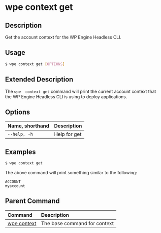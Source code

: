 # wpe context get

## Description
Get the account context for the WP Engine Headless CLI.

## Usage

```bash
$ wpe context get [OPTIONS]
```

## Extended Description

The `wpe  context get` command will print the current account context that the WP Engine Headless CLI is using to deploy applications.

## Options

| Name, shorthand     | Description  |
|:--------------------|:-------------|
| `--help, -h`        | Help for get |

## Examples

```bash
$ wpe context get
```

The above command will print something similar to the following:

```text
ACCOUNT
myaccount
```

## Parent Command
| Command                                               | Description                  |
|:------------------------------------------------------|:-----------------------------|
| [wpe context](/reference/cli/wpe/main/context) | The base command for context |
